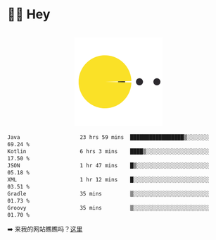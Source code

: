 
# 👋🏻 Hey
<div align="center">
	<br>
	<img src="https://raw.githubusercontent.com/Aniket965/Aniket965/master/pacman.svg?sanitize=true" width="200" height="200">
	<br>
</div>

<!--START_SECTION:waka-->

```text
Java                   23 hrs 59 mins  █████████████████▒░░░░░░░   69.24 %
Kotlin                 6 hrs 3 mins    ████▒░░░░░░░░░░░░░░░░░░░░   17.50 %
JSON                   1 hr 47 mins    █▒░░░░░░░░░░░░░░░░░░░░░░░   05.18 %
XML                    1 hr 12 mins    █░░░░░░░░░░░░░░░░░░░░░░░░   03.51 %
Gradle                 35 mins         ▒░░░░░░░░░░░░░░░░░░░░░░░░   01.73 %
Groovy                 35 mins         ▒░░░░░░░░░░░░░░░░░░░░░░░░   01.70 %
```

<!--END_SECTION:waka-->

 ➡️  来我的网站瞧瞧吗？[这里](https://www.shaolongfei.com)
